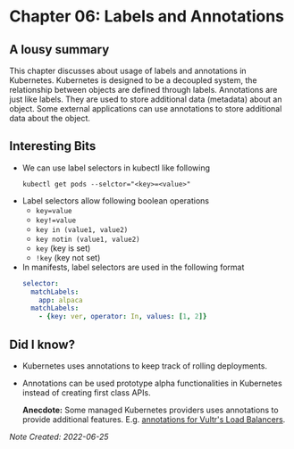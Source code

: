 # Chapter 06: Labels and Annotations

## A lousy summary

This chapter discusses about usage of labels and annotations
in Kubernetes. Kubernetes is designed to be a decoupled
system, the relationship between objects are defined through
labels. Annotations are just like labels. They are used to
store additional data (metadata) about an object. Some external
applications can use annotations to store additional data
about the object.

## Interesting Bits

- We can use label selectors in kubectl like following
  ```
  kubectl get pods --selctor="<key>=<value>"
  ```
- Label selectors allow following boolean operations
  - `key=value`
  - `key!=value`
  - `key in (value1, value2)`
  - `key notin (value1, value2)`
  - `key` (key is set)
  - `!key` (key not set)
- In manifests, label selectors are used in the following format
  ```yaml
  selector:
    matchLabels:
      app: alpaca
    matchLabels:
      - {key: ver, operator: In, values: [1, 2]}
  ```

## Did I know?

- Kubernetes uses annotations to keep track of rolling deployments.
- Annotations can be used prototype alpha functionalities in Kubernetes
  instead of creating first class APIs.

  **Anecdote:** Some managed Kubernetes providers uses annotations to
  provide additional features. E.g.
  [annotations for Vultr's Load Balancers](https://github.com/vultr/vultr-cloud-controller-manager/blob/master/docs/load-balancers.md#load-balancers).

*Note Created: 2022-06-25*
